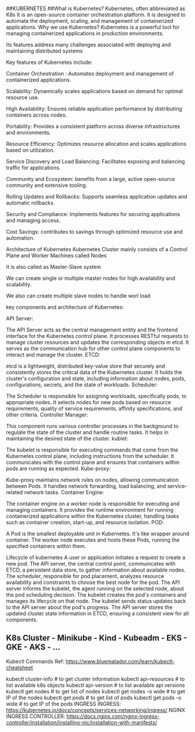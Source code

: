 ##KUBERNETES
##What is Kubernetes?
Kubernetes, often abbreviated as K8s
It is an open-source container orchestration platform.
It is designed to automate the deployment, scaling, and management of containerized applications.
Why we use Kubernetes?
Kubernetes is a powerful tool for managing containerized applications in production environments.

Its features address many challenges associated with deploying and maintaining distributed systems

Key features of Kubernetes include:

Container Orchestration :
Automates deployment and management of containerized applications.

Scalability:
Dynamically scales applications based on demand for optimal resource use.

High Availability:
Ensures reliable application performance by distributing containers across nodes.

Portability:
Provides a consistent platform across diverse infrastructures and environments.

Resource Efficiency:
Optimizes resource allocation and scales applications based on utilization.

Service Discovery and Load Balancing:
Facilitates exposing and balancing traffic for applications.

Community and Ecosystem:
benefits from a large, active open-source community and extensive tooling.

Rolling Updates and Rollbacks:
Supports seamless application updates and automatic rollbacks.

Security and Compliance:
Implements features for securing applications and managing access.

Cost Savings:
contributes to savings through optimized resource use and automation.

Architecture of Kubernetes
Kubernetes Cluster mainly consists of a Control Plane and Worker Machines called Nodes

It is also called as Master-Slave system

We can create single or multiple master nodes for high availability and scalability.

We also can create multiple slave nodes to handle worl load

key components and architecture of Kubernetes:

API Server:

The API Server acts as the central management entity and the frontend interface for the Kubernetes control plane.
It processes RESTful requests to manage cluster resources and updates the corresponding objects in etcd.
It serves as the communication hub for other control plane components to interact and manage the cluster.
ETCD:

etcd is a lightweight, distributed key-value store that securely and consistently stores the critical data of the Kubernetes cluster.
It holds the cluster's configuration and state, including information about nodes, pods, configurations, secrets, and the state of workloads.
Scheduler:

The Scheduler is responsible for assigning workloads, specifically pods, to appropriate nodes.
It selects nodes for new pods based on resource requirements, quality of service requirements, affinity specifications, and other criteria.
Controller Manager:

This component runs various controller processes in the background to regulate the state of the cluster and handle routine tasks.
It helps in maintaining the desired state of the cluster.
kublet:

The kubelet is responsible for executing commands that come from the Kubernetes control plane, including instructions from the scheduler.
It communicates with the control plane and ensures that containers within pods are running as expected.
Kube-proxy:

Kube-proxy maintains network rules on nodes, allowing communication between Pods.
It handles network forwarding, load balancing, and service-related network tasks.
Container Engine:

The container engine on a worker node is responsible for executing and managing containers.
It provides the runtime environment for running containerized applications within the Kubernetes cluster, handling tasks such as container creation, start-up, and resource isolation.
POD:

A Pod is the smallest deployable unit in Kubernetes.
It's like wrapper around container.
The worker node executes and hosts these Pods, running the specified containers within them.


Lifecycle of kubernetes
A user or application initiates a request to create a new pod.
The API server, the central control point, communicates with ETCD, a persistent data store, to gather information about available nodes.
The scheduler, responsible for pod placement, analyzes resource availability and constraints to choose the best node for the pod.
The API server informs the kubelet, the agent running on the selected node, about the pod scheduling decision.
The kubelet creates the pod's containers and manages its lifecycle on that node.
The kubelet sends status updates back to the API server about the pod's progress.
The API server stores the updated cluster state information in ETCD, ensuring a consistent view for all components.


## K8s Cluster - Minikube - Kind - Kubeadm - EKS - GKE - AKS - ...
Kubectl Commands
Ref: https://www.bluematador.com/learn/kubectl-cheatsheet

kubectl cluster-info    # to get cluster information
kubectl api-resources   # to list available k8s objects
kubectl api-version     # to list available api versions
kubectl get nodes       # to get list of nodes
kubectl get nodes -o wide   # to get IP of the nodes
kubectl get pods        # to get list of pods
kubectl get pods -o wide    # to get IP of the pods
INGRESS
INGRESS: https://kubernetes.io/docs/concepts/services-networking/ingress/
NGINX INGRESS CONTROLLER: https://docs.nginx.com/nginx-ingress-controller/installation/installing-nic/installation-with-manifests/
